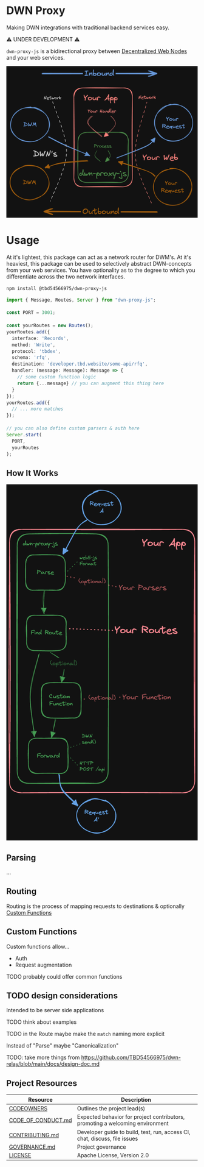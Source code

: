 # DWN Proxy

Making DWN integrations with traditional backend services easy.

⚠️ UNDER DEVELOPMENT ⚠️

`dwn-proxy-js` is a bidirectional proxy between [Decentralized Web Nodes](https://identity.foundation/decentralized-web-node/spec) and your web services.

![Intro diagram](./images/intro-diagram.png)

# Usage

At it's lightest, this package can act as a network router for DWM's. At it's heaviest, this package can be used to selectively abstract DWN-concepts from your web services. You have optionality as to the degree to which you differentiate across the two network interfaces.

```cli
npm install @tbd54566975/dwn-proxy-js
```

```typescript
import { Message, Routes, Server } from "dwn-proxy-js";

const PORT = 3001;

const yourRoutes = new Routes();
yourRoutes.add({
  interface: 'Records',
  method: 'Write',
  protocol: 'tbdex',
  schema: 'rfq',
  destination: 'developer.tbd.website/some-api/rfq',
  handler: (message: Message): Message => {
    // some custom function logic
    return {...message} // you can augment this thing here
  }
});
yourRoutes.add({
  // ... more matches
});

// you can also define custom parsers & auth here
Server.start(
  PORT,
  yourRoutes
);
```

## How It Works

![Process diagram](./images/process-diagram.png)

## Parsing

...

## Routing

Routing is the process of mapping requests to destinations & optionally [Custom Functions](#custom-functions)

## Custom Functions

Custom functions allow...
- Auth
- Request augmentation

TODO probably could offer common functions

## TODO design considerations

Intended to be server side applications

TODO think about examples

TODO in the Route maybe make the `match` naming more explicit

Instead of "Parse" maybe "Canonicalization"

TODO: take more things from https://github.com/TBD54566975/dwn-relay/blob/main/docs/design-doc.md

## Project Resources

| Resource                                   | Description                                                                   |
| ------------------------------------------ | ----------------------------------------------------------------------------- |
| [CODEOWNERS](./CODEOWNERS)                 | Outlines the project lead(s)                                                  |
| [CODE_OF_CONDUCT.md](./CODE_OF_CONDUCT.md) | Expected behavior for project contributors, promoting a welcoming environment |
| [CONTRIBUTING.md](./CONTRIBUTING.md)       | Developer guide to build, test, run, access CI, chat, discuss, file issues    |
| [GOVERNANCE.md](./GOVERNANCE.md)           | Project governance                                                            |
| [LICENSE](./LICENSE)                       | Apache License, Version 2.0                                                   |
